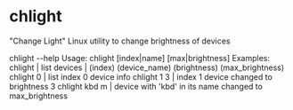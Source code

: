 # chlight
"Change Light" Linux utility to change brightness of devices

chlight --help
Usage: chlight [index|name] [max|brightness]
Examples:
        chlight       | list devices | (index) (device_name) (brightness) (max_brightness)
        chlight 0     | list index 0 device info
        chlight 1 3   | index 1 device changed to brightness 3
        chlight kbd m | device with 'kbd' in its name changed to max_brightness
